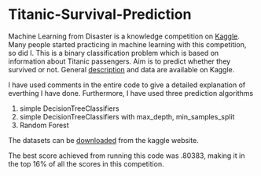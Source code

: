 # Titanic-Survival-Prediction

Machine Learning from Disaster is a knowledge competition on [Kaggle](https://www.kaggle.com/). Many people started practicing in machine learning with this competition, so did I. This is a binary classification problem which is based on information about Titanic passengers. Aim is to predict whether they survived or not. General [description](https://www.kaggle.com/c/titanic) and data are available on Kaggle.

I have used comments in the entire code to give a detailed explanation of everthing I have done. Furthermore, I have used three prediction algorithms
1. simple DecisionTreeClassifiers
2. simple DecisionTreeClassifiers with max_depth, min_samples_split
3. Random Forest

The datasets can be [downloaded](https://www.kaggle.com/c/titanic/data) from the kaggle website.

The best score achieved from running this code was .80383, making it in the top 16% of all the scores in this competition. 
